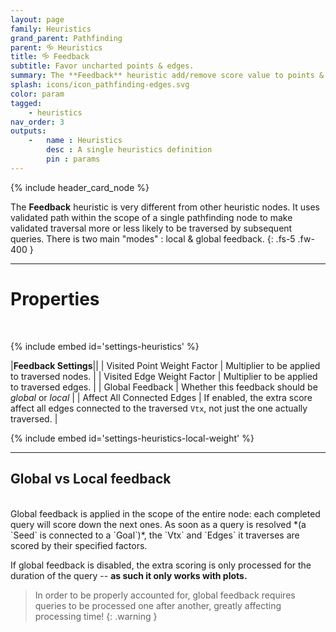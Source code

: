 ```yaml
---
layout: page
family: Heuristics
grand_parent: Pathfinding
parent: 🝰 Heuristics
title: 🝰 Feedback
subtitle: Favor uncharted points & edges.
summary: The **Feedback** heuristic add/remove score value to points & edges that are "in use" by other previously computed paths.
splash: icons/icon_pathfinding-edges.svg
color: param
tagged: 
    - heuristics
nav_order: 3
outputs:
    -   name : Heuristics
        desc : A single heuristics definition
        pin : params
---
```


{% include header_card_node %}

The **Feedback** heuristic is very different from other heuristic nodes. It uses validated path within the scope of a single pathfinding node to make validated traversal more or less likely to be traversed by subsequent queries. There is two main "modes" : local & global feedback.
{: .fs-5 .fw-400 } 

---
# Properties
<br>

{% include embed id='settings-heuristics' %}

|**Feedback Settings**||
| Visited Point Weight Factor     | Multiplier to be applied to traversed nodes. |
| Visited Edge Weight Factor     | Multiplier to be applied to traversed edges. |
| Global Feedback     | Whether this feedback should be *global* or *local* |
| Affect All Connected Edges     | If enabled, the extra score affect all edges connected to the traversed `Vtx`, not just the one actually traversed. |

{% include embed id='settings-heuristics-local-weight' %}

---
## Global vs Local feedback
<br>
Global feedback is applied in the scope of the entire node: each completed query will score down the next ones.  
As soon as a query is resolved *(a `Seed` is connected to a `Goal`)*, the `Vtx` and `Edges` it traverses are scored by their specified factors.  

If global feedback is disabled, the extra scoring is only processed for the duration of the query -- **as such it only works with plots.**

> In order to be properly accounted for, global feedback requires queries to be processed one after another, greatly affecting processing time!
{: .warning }